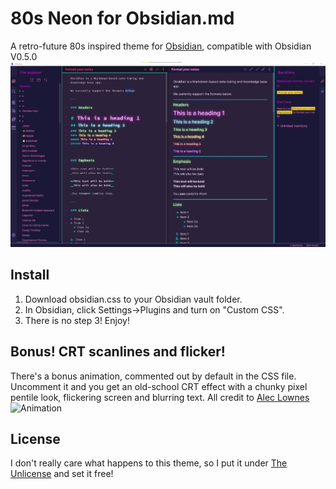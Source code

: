 # 80s Neon for Obsidian.md
A retro-future 80s inspired theme for [Obsidian](https://obsidian.md/), compatible with Obsidian V0.5.0
![Screenshot](./screenshot.jpg)

## Install
1. Download obsidian.css to your Obsidian vault folder.
2. In Obsidian, click Settings->Plugins and turn on "Custom CSS".
3. There is no step 3! Enjoy!

## Bonus! CRT scanlines and flicker!
There's a bonus animation, commented out by default in the CSS file.  
Uncomment it and you get an old-school CRT effect with a chunky pixel pentile look,
flickering screen and blurring text. All credit to [Alec Lownes](http://aleclownes.com/2017/02/01/crt-display.html)
![Animation](./animation.gif)

## License
I don't really care what happens to this theme, so I put it under [The Unlicense](./LICENSE) and set it free!

